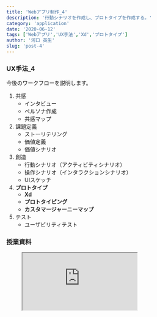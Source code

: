 ```yaml
---
title: 'Webアプリ制作_4'
description: '行動シナリオを作成し、プロトタイプを作成する。'
category: 'application'
date: '2020-06-12'
tags: ['Webアプリ','UX手法','Xd','プロトタイプ']
author: '河口 英生'
slug: 'post-4'
---
```

<div class="post-section">
<h3 class="title is-5" >UX手法_4</h3>

今後のワークフローを説明します。
1. 共感
    - インタビュー
    - ペルソナ作成
    - 共感マップ
1. 課題定義
    - ストーリテリング
    - 価値定義
    - 価値シナリオ
1. 創造
    - 行動シナリオ（アクティビティシナリオ）
    - 操作シナリオ（インタラクションシナリオ）
    - UIスケッチ
1. **プロトタイプ**
    - **Xd**
    - **プロトタイピング**
    - **カスタマージャーニーマップ**
1. テスト
    - ユーザビリティテスト

</div>
<div class="post-section">
<h3 class="title is-5" >授業資料</h3>

<figure class="is-fullwidth slide">
  <iframe src="https://drive.google.com/file/d/1OZj7wROGNPdpP73nFJb6rtw8ptus6zg8/preview"></iframe>
</figure>
</div>

